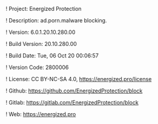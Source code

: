! Project: Energized Protection

! Description: ad.porn.malware blocking.

! Version: 6.0.1.20.10.280.00

! Build Version: 20.10.280.00

! Build Date: Tue, 06 Oct 20 00:06:57

! Version Code: 2800006

! License: CC BY-NC-SA 4.0, https://energized.pro/license

! Github: https://github.com/EnergizedProtection/block

! Gitlab: https://gitlab.com/EnergizedProtection/block


! Web: https://energized.pro
